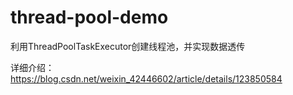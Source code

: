 # thread-pool-demo
利用ThreadPoolTaskExecutor创建线程池，并实现数据透传

详细介绍：https://blog.csdn.net/weixin_42446602/article/details/123850584
